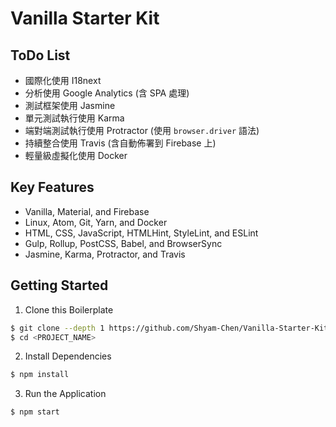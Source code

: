 # Vanilla Starter Kit

## ToDo List
* 國際化使用 I18next
* 分析使用 Google Analytics (含 SPA 處理)
* 測試框架使用 Jasmine
* 單元測試執行使用 Karma
* 端對端測試執行使用 Protractor (使用 `browser.driver` 語法)
* 持續整合使用 Travis (含自動佈署到 Firebase 上)
* 輕量級虛擬化使用 Docker

## Key Features
* Vanilla, Material, and Firebase
* Linux, Atom, Git, Yarn, and Docker
* HTML, CSS, JavaScript, HTMLHint, StyleLint, and ESLint
* Gulp, Rollup, PostCSS, Babel, and BrowserSync
* Jasmine, Karma, Protractor, and Travis

## Getting Started

1) Clone this Boilerplate
```bash
$ git clone --depth 1 https://github.com/Shyam-Chen/Vanilla-Starter-Kit.git <PROJECT_NAME>
$ cd <PROJECT_NAME>
```

2) Install Dependencies
```bash
$ npm install
```

3) Run the Application
```bash
$ npm start
```
